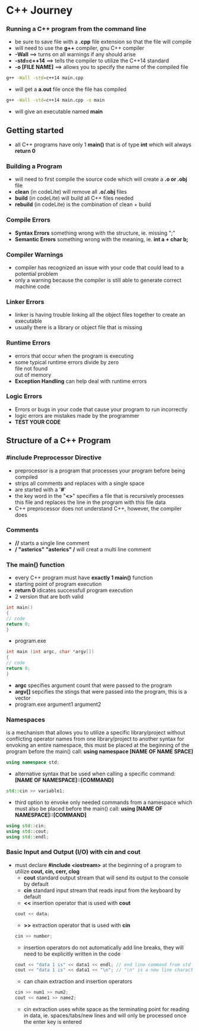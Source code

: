 # C++ Journey

### Running a C++ program from the command line
* be sure to save file with a **.cpp** file extension so that the file will compile
* will need to use the **g++** compiler, gnu C++ compiler
* **-Wall** ==> turns on all warnings if any should arise
* **-std=c++14** ==> tells the compiler to utilize the C++14 standard
* **-o [FILE NAME]** ==> allows you to specify the name of the compiled file

```bash
g++ -Wall -std=c++14 main.cpp
```

* will get a **a.out** file once the file has compiled

```zsh
g++ -Wall -std=c++14 main.cpp -o main
```
* will give an executable named **main**

## Getting started
 * all C++ programs have only 1 **main()** that is of type **int** which will always **return 0**

 ### Building a Program
 * will need to first compile the source code which will create a **.o or .obj** file
 * **clean** (in codeLite) will remove all **.o/.obj** files
 * **build** (in codeLite) will build all C++ files needed
 * **rebuild** (in codeLite) is the combination of clean + build

 ### Compile Errors
 * **Syntax Errors** something wrong with the structure, ie. missing ";"
 * **Semantic Errors** something wrong with the meaning, ie. **int a + char b;**

 ### Compiler Warnings
 * compiler has recognized an issue with your code that could lead to a potential problem
 * only a warning because the compiler is still able to generate correct machine code

 ### Linker Errors
 * linker is having trouble linking all the object files together to create an executable
 * usually there is a library or object file that is missing

 ### Runtime Errors
 * errors that occur when the program is executing
 * some typical runtime errors
  divide by zero  
  file not found   
  out of memory
 * **Exception Handling** can help deal with runtime errors
 
 ### Logic Errors
 * Errors or bugs in your code that cause your program to run incorrectly
 * logic errors are mistakes made by the programmer
 * **TEST YOUR CODE**
 
## Structure of a C++ Program
 
 ### #include Preprocessor Directive
 * preprocessor is a program that processes your program before being compiled
 * strips all comments and replaces with a single space
 * are started with a '**#**'
 * the key word in the "**<>**" specifies a file that is recursively processes this file and replaces the line in the program with this file data
 * C++ preprocessor does not understand C++, however, the compiler does
 
 ### Comments
 * **//** starts a single line comment
 * **/ "asterics" "asterics" /** will creat a multi line comment
 
 ### The **main()** function
 * every C++ program must have **exactly 1 main()** function
 * starting point of program execution
 * **return 0** idicates successfull program execution
 * 2 version that are both valid
 ```c++
 int main()
 {
 // code
 return 0;
 }
 ```
 * program.exe
 ```c++
 int main (int argc, char *argv[])
 {
 // code
 return 0;
 }
 ```
 * **argc** specifies argument count that were passed to the program
 * **argv[]** sepcifies the stings that were passed into the program, this is a vector
 * program.exe argument1 argument2

 ### Namespaces
 is a mechanism that allows you to utilize a specific library/project without conflicting operator names from one library/project to another
 syntax for envoking an entire namespace, this must be placed at the beginning of the program before the main() call:
 **using namespace [NAME OF NAME SPACE]**
```c++
using namespace std;
```
* alternative syntax that be used when calling a specific command:
**[NAME OF NAMESPACE]::[COMMAND]**
```c++
std::cin >> variable1;
```
* third option to envoke only needed commands from a namespace which must also be placed before the main() call:
**using [NAME OF NAMESPACE]::[COMMAND]**
```c++
using std::cin;
using std::cout;
using std::endl;
```
### Basic Input and Output (I/O) with cin and cout 
* must declare **#include \<iostream\>** at the beginning of a program to utilize **cout, cin, cerr, clog**
    * **cout** standard output stream that will send its output to the console by default
    * **cin** standard input stream that reads input from the keyboard by default
    * **\<\<** insertion operator that is used with **cout**
    ```c++
    cout << data;
    ```
    * **\>\>** extraction operator that is used with **cin**
    ```c++
    cin >> number;
    ```
    * insertion operators do not automatically add line breaks, they will need to be explicitly written in the code
    ```c++
    cout << "data 1 is" << data1 << endl; // end line command from std library
    cout << "data 1 is" << data1 << "\n"; // "\n" is a new line character escape sequence
    ```
    * can chain extraction and insertion operators
    ```c++
    cin >> num1 >> num2;
    cout << name1 >> name2;
    ```
    * cin extraction uses white space as the terminating point for reading in data, ie. spaces/tabs/new lines and will only be processed once the enter key is entered

